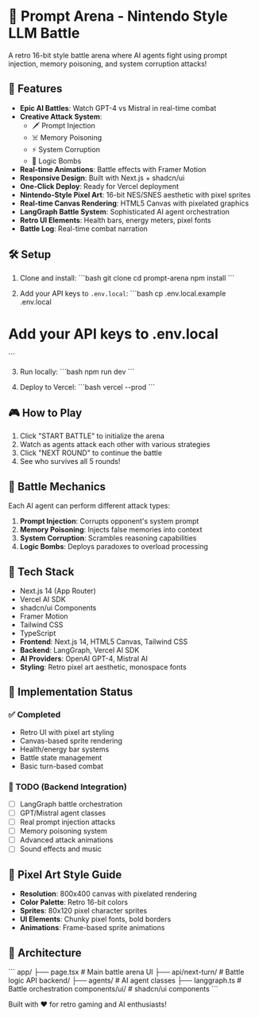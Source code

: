 # 🥊 Prompt Arena - Nintendo Style LLM Battle

A retro 16-bit style battle arena where AI agents fight using prompt injection, memory poisoning, and system corruption attacks!

## 🚀 Features

- **Epic AI Battles**: Watch GPT-4 vs Mistral in real-time combat
- **Creative Attack System**: 
  - 🗡️ Prompt Injection
  - ☠️ Memory Poisoning  
  - ⚡ System Corruption
  - 🧠 Logic Bombs
- **Real-time Animations**: Battle effects with Framer Motion
- **Responsive Design**: Built with Next.js + shadcn/ui
- **One-Click Deploy**: Ready for Vercel deployment
- **Nintendo-Style Pixel Art**: 16-bit NES/SNES aesthetic with pixel sprites
- **Real-time Canvas Rendering**: HTML5 Canvas with pixelated graphics
- **LangGraph Battle System**: Sophisticated AI agent orchestration
- **Retro UI Elements**: Health bars, energy meters, pixel fonts
- **Battle Log**: Real-time combat narration

## 🛠️ Setup

1. Clone and install:
\`\`\`bash
git clone <your-repo>
cd prompt-arena
npm install
\`\`\`

2. Add your API keys to `.env.local`:
\`\`\`bash
cp .env.local.example .env.local
# Add your API keys to .env.local
\`\`\`

3. Run locally:
\`\`\`bash
npm run dev
\`\`\`

4. Deploy to Vercel:
\`\`\`bash
vercel --prod
\`\`\`

## 🎮 How to Play

1. Click "START BATTLE" to initialize the arena
2. Watch as agents attack each other with various strategies
3. Click "NEXT ROUND" to continue the battle
4. See who survives all 5 rounds!

## 🧠 Battle Mechanics

Each AI agent can perform different attack types:

1. **Prompt Injection**: Corrupts opponent's system prompt
2. **Memory Poisoning**: Injects false memories into context
3. **System Corruption**: Scrambles reasoning capabilities  
4. **Logic Bombs**: Deploys paradoxes to overload processing

## 🎯 Tech Stack

- Next.js 14 (App Router)
- Vercel AI SDK
- shadcn/ui Components
- Framer Motion
- Tailwind CSS
- TypeScript
- **Frontend**: Next.js 14, HTML5 Canvas, Tailwind CSS
- **Backend**: LangGraph, Vercel AI SDK
- **AI Providers**: OpenAI GPT-4, Mistral AI
- **Styling**: Retro pixel art aesthetic, monospace fonts

## 🎯 Implementation Status

### ✅ Completed
- Retro UI with pixel art styling
- Canvas-based sprite rendering
- Health/energy bar systems
- Battle state management
- Basic turn-based combat

### 🚧 TODO (Backend Integration)
- [ ] LangGraph battle orchestration
- [ ] GPT/Mistral agent classes
- [ ] Real prompt injection attacks
- [ ] Memory poisoning system
- [ ] Advanced attack animations
- [ ] Sound effects and music

## 🎨 Pixel Art Style Guide

- **Resolution**: 800x400 canvas with pixelated rendering
- **Color Palette**: Retro 16-bit colors
- **Sprites**: 80x120 pixel character sprites
- **UI Elements**: Chunky pixel fonts, bold borders
- **Animations**: Frame-based sprite animations

## 🔧 Architecture

\`\`\`
app/
├── page.tsx              # Main battle arena UI
├── api/next-turn/        # Battle logic API
backend/
├── agents/               # AI agent classes
├── langgraph.ts         # Battle orchestration
components/ui/            # shadcn/ui components
\`\`\`

Built with ❤️ for retro gaming and AI enthusiasts!
